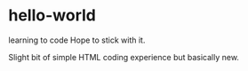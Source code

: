 # hello-world

learning to code
Hope to stick with it.

Slight bit of simple HTML coding experience but basically new.
